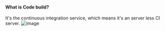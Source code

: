 #### What is Code build?
It's the continuous integration service, which means it's an server less CI server.
![image](https://github.com/user-attachments/assets/9c27df62-5609-41a2-ab7f-df379c5bb0d1)
